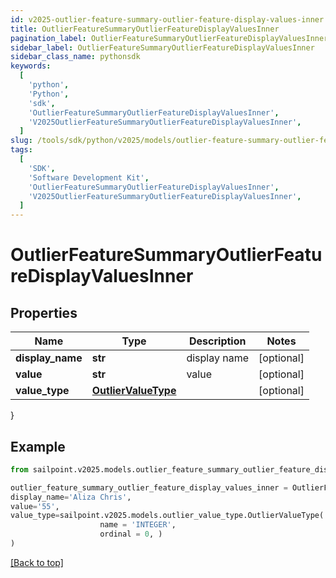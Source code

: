 ```yaml
---
id: v2025-outlier-feature-summary-outlier-feature-display-values-inner
title: OutlierFeatureSummaryOutlierFeatureDisplayValuesInner
pagination_label: OutlierFeatureSummaryOutlierFeatureDisplayValuesInner
sidebar_label: OutlierFeatureSummaryOutlierFeatureDisplayValuesInner
sidebar_class_name: pythonsdk
keywords:
  [
    'python',
    'Python',
    'sdk',
    'OutlierFeatureSummaryOutlierFeatureDisplayValuesInner',
    'V2025OutlierFeatureSummaryOutlierFeatureDisplayValuesInner',
  ]
slug: /tools/sdk/python/v2025/models/outlier-feature-summary-outlier-feature-display-values-inner
tags:
  [
    'SDK',
    'Software Development Kit',
    'OutlierFeatureSummaryOutlierFeatureDisplayValuesInner',
    'V2025OutlierFeatureSummaryOutlierFeatureDisplayValuesInner',
  ]
---
```


# OutlierFeatureSummaryOutlierFeatureDisplayValuesInner

## Properties

| Name | Type | Description | Notes |
| --- | --- | --- | --- |
| **display_name** | **str** | display name | [optional] |
| **value** | **str** | value | [optional] |
| **value_type** | [**OutlierValueType**](outlier-value-type) |  | [optional] |

}

## Example

```python
from sailpoint.v2025.models.outlier_feature_summary_outlier_feature_display_values_inner import OutlierFeatureSummaryOutlierFeatureDisplayValuesInner

outlier_feature_summary_outlier_feature_display_values_inner = OutlierFeatureSummaryOutlierFeatureDisplayValuesInner(
display_name='Aliza Chris',
value='55',
value_type=sailpoint.v2025.models.outlier_value_type.OutlierValueType(
                    name = 'INTEGER',
                    ordinal = 0, )
)

```

[[Back to top]](#)
